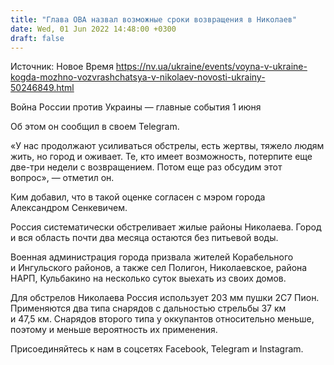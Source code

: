 ```yaml
---
title: "Глава ОВА назвал возможные сроки возвращения в Николаев"
date: Wed, 01 Jun 2022 14:48:00 +0300
draft: false
---
```

Источник: Новое Время https://nv.ua/ukraine/events/voyna-v-ukraine-kogda-mozhno-vozvrashchatsya-v-nikolaev-novosti-ukrainy-50246849.html


Война России против Украины — главные события 1 июня

 Об этом он сообщил в своем Telegram.

«У нас продолжают усиливаться обстрелы, есть жертвы, тяжело людям жить, но город и оживает. Те, кто имеет возможность, потерпите еще две-три недели с возвращением. Потом еще раз обсудим этот вопрос», — отметил он.

Ким добавил, что в такой оценке согласен с мэром города Александром Сенкевичем.

Россия систематически обстреливает жилые районы Николаева. Город и вся область почти два месяца остаются без питьевой воды.

Военная администрация города призвала жителей Корабельного и Ингульского районов, а также сел Полигон, Николаевское, района НАРП, Кульбакино на несколько суток выехать из своих домов.

Для обстрелов Николаева Россия использует 203 мм пушки 2С7 Пион. Применяются два типа снарядов с дальностью стрельбы 37 км и 47,5 км. Снарядов второго типа у оккупантов относительно меньше, поэтому и меньше вероятность их применения.

Присоединяйтесь к нам в соцсетях Facebook, Telegram и Instagram.
